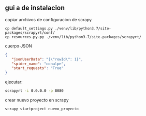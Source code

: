 ## gui a de instalacion

copiar archivos de configuracion de scrapy
```
cp default_settings.py ./venv/lib/python3.7/site-packages/scrapyrt/conf/
cp resources.py.py ./venv/lib/python3.7/site-packages/scrapyrt/
```

cuerpo JSON
```json
{
   "jsonUserData": "{\"rowId\": 1}",
   "spider_name": "conalpe",
   "start_requests": "True"
}
```

ejecutar:
```bash
scrapyrt -i 0.0.0.0 -p 8080
```

crear nuevo proyecto en scrapy
```bash
scrapy startproject nuevo_proyecto
```
